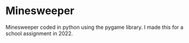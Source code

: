 # Minesweeper
Minesweeper coded in python using the pygame library. I made this for a school assignment in 2022.
